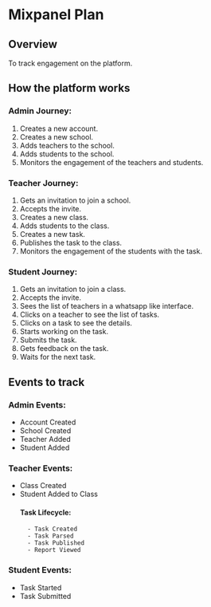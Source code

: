 # Mixpanel Plan

## Overview

To track engagement on the platform.

## How the platform works

### Admin Journey:

1. Creates a new account.
2. Creates a new school.
3. Adds teachers to the school.
4. Adds students to the school.
5. Monitors the engagement of the teachers and students.

### Teacher Journey:

1. Gets an invitation to join a school.
2. Accepts the invite.
3. Creates a new class.
4. Adds students to the class.
5. Creates a new task.
6. Publishes the task to the class.
7. Monitors the engagement of the students with the task.

### Student Journey:

1. Gets an invitation to join a class.
2. Accepts the invite.
3. Sees the list of teachers in a whatsapp like interface.
4. Clicks on a teacher to see the list of tasks.
5. Clicks on a task to see the details.
6. Starts working on the task.
7. Submits the task.
8. Gets feedback on the task.
9. Waits for the next task.

## Events to track

### Admin Events:

- Account Created
- School Created
- Teacher Added
- Student Added

### Teacher Events:

- Class Created
- Student Added to Class
  #### Task Lifecycle:
        - Task Created
        - Task Parsed
        - Task Published
        - Report Viewed

### Student Events:

- Task Started
- Task Submitted
